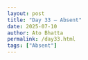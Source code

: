 ```yaml
---
layout: post  
title: "Day 33 – Absent"  
date: 2025-07-10
author: Ato Bhatta  
permalink: /day33.html  
tags: ["Absent"]
---
```



